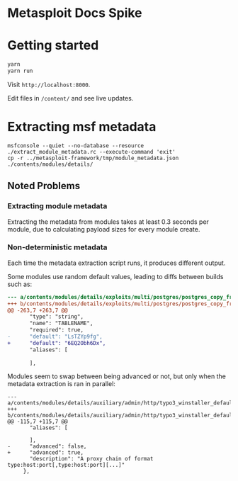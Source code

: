 # Metasploit Docs Spike 

# Getting started

```bash
yarn
yarn run
```

Visit `http://localhost:8000`.

Edit files in `/content/` and see live updates.

# Extracting msf metadata

```
msfconsole --quiet --no-database --resource ./extract_module_metadata.rc --execute-command 'exit'
cp -r ../metasploit-framework/tmp/module_metadata.json ./contents/modules/details/
```    

## Noted Problems

### Extracting module metadata

Extracting the metadata from modules takes at least 0.3 seconds per module, due to calculating payload sizes for
every module create.

### Non-deterministic metadata
 
Each time the metadata extraction script runs, it produces different output.

Some modules use random default values, leading to diffs between builds such as:

```patch
--- a/contents/modules/details/exploits/multi/postgres/postgres_copy_from_program_cmd_exec.json
+++ b/contents/modules/details/exploits/multi/postgres/postgres_copy_from_program_cmd_exec.json
@@ -263,7 +263,7 @@
       "type": "string",
       "name": "TABLENAME",
       "required": true,
-      "default": "LsTZYp9fg",
+      "default": "6EQ2Obh6Dx",
       "aliases": [
 
       ],
``` 

Modules seem to swap between being advanced or not, but only when the metadata extraction is ran in parallel:

```
--- a/contents/modules/details/auxiliary/admin/http/typo3_winstaller_default_enc_keys.json
+++ b/contents/modules/details/auxiliary/admin/http/typo3_winstaller_default_enc_keys.json
@@ -115,7 +115,7 @@
       "aliases": [
 
       ],
-      "advanced": false,
+      "advanced": true,
       "description": "A proxy chain of format type:host:port[,type:host:port][...]"
     },
```
